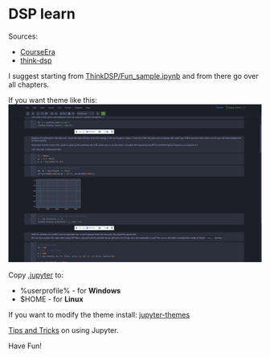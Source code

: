 # DSP learn

Sources:
* [CourseEra](https://www.coursera.org/learn/dsp/home/welcome)
* [think-dsp](http://greenteapress.com/wp/think-dsp/)

I suggest starting from [ThinkDSP/Fun_sample.ipynb](https://github.com/EfforiaKnight/dsplearn/blob/master/ThinkDSP/Fun%20Sample.ipynb) and from there go over all chapters.

If you want theme like this:  
![jupyter theme](https://github.com/EfforiaKnight/dsplearn/blob/master/JupyterTheme.png)

Copy [.jupyter](https://github.com/EfforiaKnight/dsplearn/tree/master/.jupyter) to:
* %userprofile% - for **Windows**
* $HOME - for **Linux**

If you want to modify the theme install: [jupyter-themes](https://github.com/dunovank/jupyter-themes)


[Tips and Tricks](https://www.dataquest.io/blog/jupyter-notebook-tips-tricks-shortcuts/) on using Jupyter.

Have Fun!
